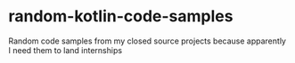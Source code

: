 # random-kotlin-code-samples
Random code samples from my closed source projects because apparently I need them to land internships
